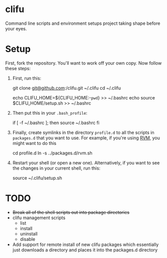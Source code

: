 # clifu
Command line scripts and environment setups project taking shape before your eyes.


# Setup

First, fork the repository. You'll want to work off your own copy. Now follow these steps:

1. First, run this:

    git clone git@github.com:<username>/clifu.git ~/.clifu
    cd ~/.clifu
    
    echo CLIFU_HOME=\${CLIFU_HOME:-`pwd`} >> ~/.bashrc
    echo source \$CLIFU_HOME/setup.sh     >> ~/.bashrc

2. Then put this in your `.bash_profile`:

    if [ -f ~/.bashrc ]; then
       source ~/.bashrc
    fi
    
3. Finally, create symlinks in the directory `profile.d` to all the scripts in 
`packages.d` that you want to use. For example, if you're using [RVM](http://rvm.io),
you might want to do this

    cd profile.d
    ln -s ../packages.d/rvm.sh
    
4. Restart your shell (or open a new one). Alternatively, if you want to see the changes
in your current shell, run this:

    source ~/.clifu/setup.sh

# TODO
  * ~~Break all of the shell scripts out into package directories~~
  * clifu management scripts
    * list
    * install
    * uninstall
    * disable
  * Add support for remote install of new clifu packages which essentially just downloads a directory and places it into the packages.d directory
